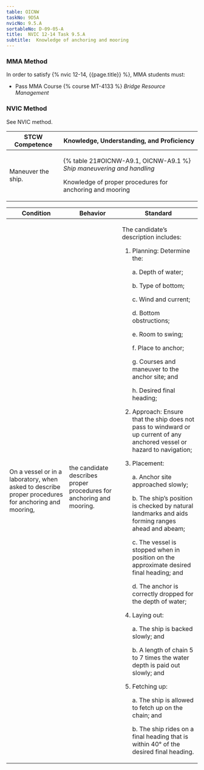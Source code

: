 ```yaml
---
table: OICNW
taskNo: 9D5A
nvicNo: 9.5.A 
sortableNo: D-09-05-A
title:  NVIC 12-14 Task 9.5.A
subtitle:  Knowledge of anchoring and mooring
---
```



### MMA Method

In order to satisfy  {% nvic 12-14, {{page.title}}  %}, MMA students must:

* Pass MMA Course {% course MT-4133 %}  *Bridge Resource Management*


### NVIC Method

<a onclick="togglevisibility('nvic_methods')" >See NVIC method.</a>

<div id='nvic_methods' class='hide'>

<table>
<thead>
<tr>
<th class='forty'> STCW Competence </th>
<th class='sixty'> Knowledge, Understanding, and Proficiency </th>
</tr>
</thead>




<tbody>
<tr><td markdown='1'>

Maneuver the ship.

</td><td markdown='1'>

{% table 21#OICNW-A9.1, OICNW-A9.1 %} *Ship maneuvering and handling*

Knowledge of proper procedures for anchoring and mooring

</td></tr>


</tbody>
</table>


<table>
<thead>
<tr><th class='twenty'>  Condition </th><th class='twenty'> Behavior </th><th  class='sixty'>Standard </th></tr>
</thead>
<tbody >



<tr><td markdown='1'>

On a vessel or in a laboratory, when asked to describe proper procedures for anchoring and mooring,

</td><td markdown='1'>

the candidate describes proper procedures for anchoring and mooring.

<br>

<div class="tooltip" markdown='1'>



</div>


</td><td markdown='1'>

The candidate’s description includes:

1. Planning:  Determine the:

     a. Depth of water;

     b. Type of bottom;

     c. Wind and current;

     d. Bottom obstructions;

     e. Room to swing;

     f. Place to anchor;

     g. Courses and maneuver to the anchor site; and

     h. Desired final heading;

2. Approach:  Ensure that the ship does not pass to windward or up current of any anchored vessel or hazard to navigation;

3. Placement:

     a. Anchor site approached slowly;

     b. The ship’s position is checked by natural landmarks and aids forming ranges ahead and abeam;

     c. The vessel is stopped when in position on the approximate desired final heading; and

     d. The anchor is correctly dropped for the depth of water;

4. Laying out:

     a. The ship is backed slowly; and

     b. A length of chain 5 to 7 times the water depth is paid out slowly; and

5. Fetching up:

     a. The ship is allowed to fetch up on the chain; and

     b. The ship rides on a final heading that is within 40° of the desired final heading.

</td></tr>
</tbody>
</table>
</div>
